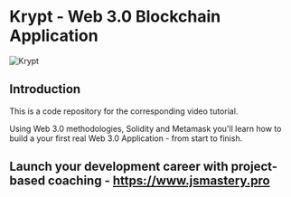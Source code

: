 # Krypt - Web 3.0 Blockchain Application
![Krypt](https://i.ibb.co/DVF4tNW/image.png)

## Introduction
This is a code repository for the corresponding video tutorial.

Using Web 3.0 methodologies, Solidity and Metamask you'll learn how to build a your first real Web 3.0 Application - from start to finish.

## Launch your development career with project-based coaching - https://www.jsmastery.pro
